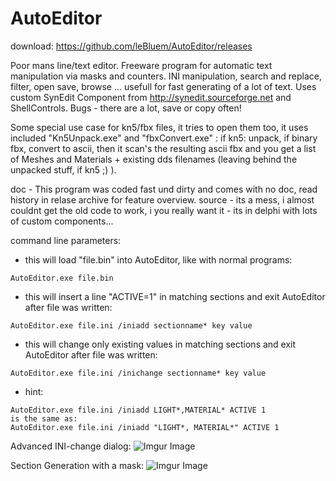 # AutoEditor

download: https://github.com/leBluem/AutoEditor/releases

Poor mans line/text editor. Freeware program for automatic text manipulation via masks and counters. INI manipulation, search and replace, filter, open save, browse ... usefull for fast generating of a lot of text. Uses custom SynEdit Component from http://synedit.sourceforge.net and ShellControls. Bugs - there are a lot, save or copy often! 

Some special use case for kn5/fbx files, it tries to open them too, it uses included "Kn5Unpack.exe" and "fbxConvert.exe" : if kn5: unpack, if binary fbx, convert to ascii, then it scan's the resulting ascii fbx and you get a list of Meshes and Materials + existing dds filenames (leaving behind the unpacked stuff, if kn5 ;) ).

doc - This program was coded fast und dirty and comes with no doc, read history in relase archive for feature overview.
source - its a mess, i almost couldnt get the old code to work, i you really want it - its in delphi with lots of custom components...

command line parameters:

- this will load "file.bin" into AutoEditor, like with normal programs:
```
AutoEditor.exe file.bin
```
- this will insert a line "ACTIVE=1" in matching sections and exit AutoEditor after file was written:
```
AutoEditor.exe file.ini /iniadd sectionname* key value
```
- this will change only existing values in matching sections and exit AutoEditor after file was written:
```
AutoEditor.exe file.ini /inichange sectionname* key value
```
- hint:
```
AutoEditor.exe file.ini /iniadd LIGHT*,MATERIAL* ACTIVE 1
is the same as:
AutoEditor.exe file.ini /iniadd "LIGHT*, MATERIAL*" ACTIVE 1
```

Advanced INI-change dialog:
![Imgur Image](https://i.imgur.com/QkPoZCN.png)

Section Generation with a mask:
![Imgur Image](https://i.imgur.com/yIIwrdw.png)
